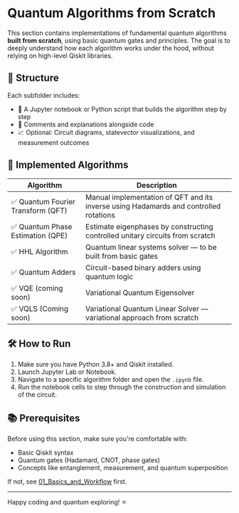 # Quantum Algorithms from Scratch

This section contains implementations of fundamental quantum algorithms **built from scratch**, using basic quantum gates and principles. The goal is to deeply understand how each algorithm works under the hood, without relying on high-level Qiskit libraries.

## 📌 Structure

Each subfolder includes:

- 📄 A Jupyter notebook or Python script that builds the algorithm step by step
- 🧠 Comments and explanations alongside code
- 📈 Optional: Circuit diagrams, statevector visualizations, and measurement outcomes

## 🚀 Implemented Algorithms

| Algorithm | Description |
|----------|-------------|
| ✅ Quantum Fourier Transform (QFT) | Manual implementation of QFT and its inverse using Hadamards and controlled rotations |
| ✅ Quantum Phase Estimation (QPE) | Estimate eigenphases by constructing controlled unitary circuits from scratch |
| ✅ HHL Algorithm | Quantum linear systems solver — to be built from basic gates |
| ✅ Quantum Adders | Circuit-based binary adders using quantum logic |
| ✅ VQE (coming soon) | Variational Quantum Eigensolver  |
| ✅ VQLS (Coming soon) | Variational Quantum Linear Solver — variational approach from scratch |

## 🛠 How to Run

1. Make sure you have Python 3.8+ and Qiskit installed.
2. Launch Jupyter Lab or Notebook.
3. Navigate to a specific algorithm folder and open the `.ipynb` file.
4. Run the notebook cells to step through the construction and simulation of the circuit.

## 📚 Prerequisites

Before using this section, make sure you're comfortable with:

- Basic Qiskit syntax
- Quantum gates (Hadamard, CNOT, phase gates)
- Concepts like entanglement, measurement, and quantum superposition

If not, see [01_Basics_and_Workflow](../01_Basics_and_Workflow) first.

---

Happy coding and quantum exploring! ⚛️

